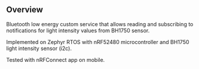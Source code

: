 ## Overview

Bluetooth low energy custom service that allows reading and subscribing to notifications for light intensity values from BH1750 sensor. 

Implemented on Zephyr RTOS with nRF52480 microcontroller and BH1750 light intensity sensor (i2c).

Tested with nRFConnect app on mobile.
